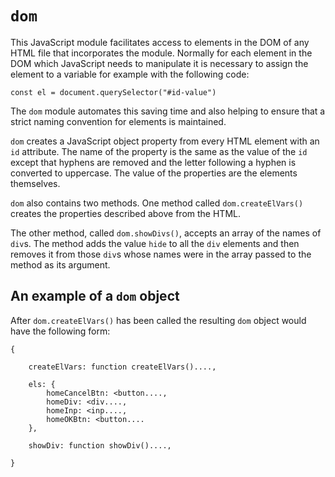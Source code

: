 # `dom`

This JavaScript module facilitates access to elements in the DOM of any HTML file that incorporates the module. Normally for each element in the DOM which JavaScript needs to manipulate it is necessary to assign the element to a variable for example with the following code:

`const el = document.querySelector("#id-value")`

The `dom` module automates this saving time and also helping to ensure that a strict naming convention for elements is maintained.

`dom` creates a JavaScript object property from every HTML element with an `id` attribute. The name of the property is the same as the value of the `id` except that hyphens are removed and the letter following a hyphen is converted to uppercase. The value of the properties are the elements themselves.

`dom` also contains two methods. One method called `dom.createElVars()` creates the properties described above from the HTML.

The other method, called `dom.showDivs()`, accepts an array of the names of `div`s. The method adds the value `hide` to all the `div` elements and then removes it from those `div`s whose names were in the array passed to the method as its argument.

## An example of a `dom` object

After `dom.createElVars()` has been called the resulting `dom` object would have the following form:

```
{

    createElVars: function createElVars()....,

    els: {
        homeCancelBtn: <button....,
        homeDiv: <div....,
        homeInp: <inp....,
        homeOKBtn: <button....
    },

    showDiv: function showDiv()....,

}
```

